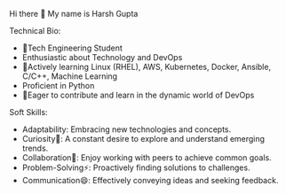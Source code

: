 Hi there 👋
My name is Harsh Gupta


Technical Bio:

- 🔭Tech Engineering Student
- Enthusiastic about Technology and DevOps
- 🌱Actively learning Linux (RHEL), AWS, Kubernetes, Docker, Ansible, C/C++, Machine Learning
- Proficient in Python
- 👯Eager to contribute and learn in the dynamic world of DevOps

Soft Skills:

- Adaptability: Embracing new technologies and concepts.
- Curiosity🤔: A constant desire to explore and understand emerging trends.
- Collaboration👯: Enjoy working with peers to achieve common goals.
- Problem-Solving⚡: Proactively finding solutions to challenges.
- Communication😄: Effectively conveying ideas and seeking feedback.



